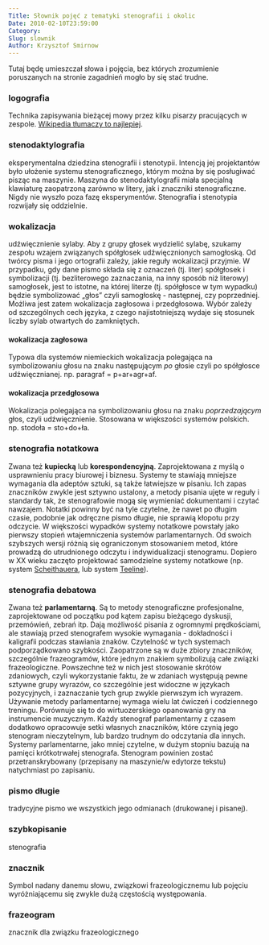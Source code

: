 ```yaml
---
Title: Słownik pojęć z tematyki stenografii i okolic
Date: 2010-02-10T23:59:00
Category: 
Slug: slownik
Author: Krzysztof Smirnow
---
```




Tutaj będę umieszczał słowa i pojęcia, bez których zrozumienie
poruszanych na stronie zagadnień mogło by się stać trudne.

### logografia
Technika zapisywania bieżącej mowy przez kilku pisarzy pracujących w zespole.
[Wikipedia tłumaczy to najlepiej](https://pl.wikipedia.org/wiki/Logografia).
### stenodaktylografia 
eksperymentalna dziedzina stenografii i stenotypii. 
Intencją jej projektantów było ułożenie
systemu stenograficznego, którym można by się posługiwać pisząc na
maszynie. Maszyna do stenodaktylografii miała specjalną klawiaturę
zaopatrzoną zarówno w litery, jak i znaczniki stenograficzne. Nigdy nie
wyszło poza fazę eksperymentów. Stenografia i stenotypia rozwijały się
oddzielnie.
### wokalizacja 
udźwięcznienie sylaby. Aby z grupy głosek wydzielić
sylabę, szukamy zespołu wzajem związanych spółgłosek udźwięcznionych
samogłoską. Od twórcy pisma i jego ortografii zależy, jakie reguły
wokalizacji przyjmie. W przypadku, gdy dane pismo składa się z oznaczeń
(tj. liter) spółgłosek i symbolizacji (tj. bezliterowego zaznaczania, na
inny sposób niż literowy) samogłosek, jest to istotne, na której literze
(tj. spółgłosce w tym wypadku) będzie symbolizować „głos” czyli
samogłoskę - następnej, czy poprzedniej. Możliwa jest zatem wokalizacja
zagłosowa i przedgłosowa. Wybór zależy od szczególnych cech języka, z
czego najistotniejszą wydaje się stosunek liczby sylab otwartych do
zamkniętych.
#### wokalizacja zagłosowa 
Typowa dla systemów niemieckich wokalizacja
polegająca na symbolizowaniu głosu na znaku następującym *po* głosie czyli 
po spółgłosce udźwięcznianej. 
np. paragraf = p+ar+agr+af.
#### wokalizacja przedgłosowa 
Wokalizacja polegająca na symbolizowaniu
głosu na znaku *poprzedzającym* głos, czyli udźwięcznienie. Stosowana w
większości systemów polskich. 
np. stodoła = sto+do+ła.
### stenografia notatkowa 
Zwana też **kupiecką** lub **korespondencyjną**. 
Zaprojektowana z myślą o usprawnieniu pracy
biurowej i biznesu. Systemy te stawiają mniejsze wymagania dla adeptów
sztuki, są także łatwiejsze w pisaniu. Ich zapas znaczników zwykle jest
sztywno ustalony, a metody pisania ujęte w reguły i standardy tak, że
stenografowie mogą się wymieniać dokumentami i czytać nawzajem. Notatki
powinny być na tyle czytelne, że nawet po długim czasie, podobnie jak
odręczne pismo długie, nie sprawią kłopotu przy odczycie. W większości
wypadków systemy notatkowe powstały jako pierwszy stopień wtajemniczenia
systemów parlamentarnych. Od swoich szybszych wersji różnią się
ograniczonym stosowaniem metod, które prowadzą do utrudnionego odczytu i
indywidualizacji stenogramu. Dopiero w XX wieku zaczęto projektować
samodzielne systemy notatkowe (np. system [Scheithauera](https://web.archive.org/web/20110428175443/http://www.lot49.de/daten/scheithauer-de.pdf), lub system
[Teeline](https://pl.wikipedia.org/wiki/Teeline_shorthand)).
### stenografia debatowa 
Zwana też **parlamentarną**. Są to metody
stenograficzne profesjonalne, zaprojektowane od początku pod kątem
zapisu bieżącego dyskusji, przemówień, zebrań itp. Dają możliwość
pisania z ogromnymi prędkościami, ale stawiają przed stenografem wysokie
wymagania - dokładności i kaligrafii podczas stawiania znaków.
Czytelność w tych systemach podporządkowano szybkości. Zaopatrzone są w
duże zbiory znaczników, szczególnie frazeogramów, które jednym znakiem
symbolizują całe związki frazeologiczne. Powszechne też w nich jest
stosowanie skrótów zdaniowych, czyli wykorzystanie faktu, że w zdaniach
występują pewne sztywne grupy wyrazów, co szczególnie jest widoczne w
językach pozycyjnych, i zaznaczanie tych grup zwykle pierwszym ich
wyrazem. Używanie metody parlamentarnej wymaga wielu lat ćwiczeń i
codziennego treningu. Porównuje się to do wirtuozerskiego opanowania gry
na instrumencie muzycznym. Każdy stenograf parlamentarny z czasem
dodatkowo opracowuje setki własnych znaczników, które czynią jego
stenogram nieczytelnym, lub bardzo trudnym do odczytania dla innych.
Systemy parlamentarne, jako mniej czytelne, w dużym stopniu bazują na
pamięci krótkotrwałej stenografa. Stenogram powinien zostać
przetranskrybowany (przepisany na maszynie/w edytorze tekstu)
natychmiast po zapisaniu.
### pismo długie
tradycyjne pismo we wszystkich jego odmianach
(drukowanej i pisanej). 
### szybkopisanie 
stenografia 
### znacznik
Symbol nadany danemu słowu, związkowi frazeologicznemu lub pojęciu
wyróżniającemu się zwykle dużą częstością występowania.
### frazeogram
znacznik dla związku frazeologicznego


